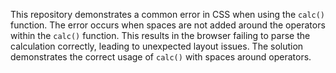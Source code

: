 This repository demonstrates a common error in CSS when using the `calc()` function. The error occurs when spaces are not added around the operators within the `calc()` function. This results in the browser failing to parse the calculation correctly, leading to unexpected layout issues. The solution demonstrates the correct usage of `calc()` with spaces around operators.
